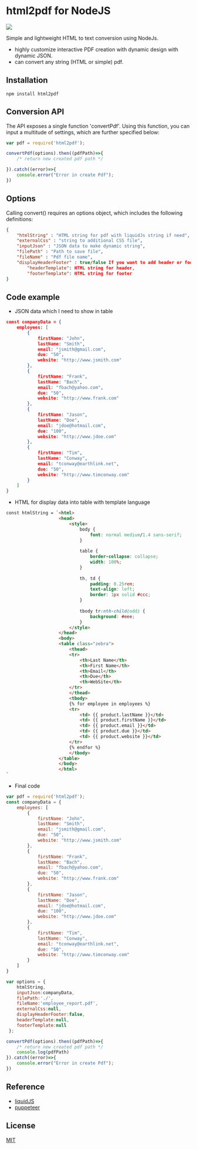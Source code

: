 # html2pdf for NodeJS
<a href="https://travis-ci.org/bauhausjs/phantom-html2pdf"><img src="https://travis-ci.org/bauhausjs/phantom-html2pdf.svg"/></a>

Simple and lightweight HTML to text conversion using NodeJs.
- highly customize  interactive PDF creation with dynamic design with dynamic JSON. 
- can convert any string (HTML or simple) pdf.

## Installation

````
npm install html2pdf
````

## Conversion API
The API exposes a single function 'convertPdf'. Using this function, you can input a multitude of settings, which are further specified below:
```` javascript
var pdf = require('html2pdf');

convertPdf(options).then((pdfPath)=>{
	/* return new created pdf path */

}).catch((error)=>{
    console.error("Error in create Pdf");
})
````


## Options

Calling convert() requires an options object, which includes the following definitions:

```` json
{
	"htmlString" : "HTML string for pdf with liquidJs string if need",
	"externalCss" : "string to additional CSS file",
	"inputJson" : "JSON data to make dynamic string",
	"filePath" : "Path to save file",
	"fileName" : "Pdf file name",
	"displayHeaderFooter" : true/false If you want to add header or footer in pdf,
        "headerTemplate": HTML string for header,
        "footerTemplate": HTML string for footer
}
````


## Code example
- JSON data which I need to show in table
```JSON
const companyData = {
    employees: [
        {
            firstName: "John",
            lastName: "Smith",
            email: "jsmith@gmail.com",
            due: "50",
            website: "http://www.jsmith.com"
        },
        {
            firstName: "Frank",
            lastName: "Bach",
            email: "fbach@yahoo.com",
            due: "50",
            website: "http://www.frank.com"
        },
        {
            firstName: "Jason",
            lastName: "Doe",
            email: "jdoe@hotmail.com",
            due: "100",
            website: "http://www.jdoe.com"
        },
        {
            firstName: "Tim",
            lastName: "Conway",
            email: "tconway@earthlink.net",
            due: "50",
            website: "http://www.timconway.com"
        }
    ]
}
```
- HTML for display data into table with template language
```html
const htmlString = `<html>
                    <head>
                        <style>
                            body {
                                font: normal medium/1.4 sans-serif;
                            }
                    
                            table {
                                border-collapse: collapse;
                                width: 100%;
                            }
                    
                            th, td {
                                padding: 0.25rem;
                                text-align: left;
                                border: 1px solid #ccc;
                            }
                    
                            tbody tr:nth-child(odd) {
                                background: #eee;
                            }
                        </style>
                    </head>
                    <body>
                    <table class="zebra">
                        <thead>
                        <tr>
                            <th>Last Name</th>
                            <th>First Name</th>
                            <th>Email</th>
                            <th>Due</th>
                            <th>WebSite</th>
                        </tr>
                        </thead>
                        <tbody>
                        {% for employee in employees %}
                        <tr>
                            <td> {{ product.lastName }}</td>
                            <td> {{ product.firstName }}</td>
                            <td> {{ product.email }}</td>
                            <td> {{ product.due }}</td>
                            <td> {{ product.website }}</td>
                        </tr>
                        {% endfor %}
                        </tbody>
                    </table>
                    </body>
                    </html>
`
```
- Final code
```javascript
var pdf = require('html2pdf');
const companyData = {
    employees: [
        {
            firstName: "John",
            lastName: "Smith",
            email: "jsmith@gmail.com",
            due: "50",
            website: "http://www.jsmith.com"
        },
        {
            firstName: "Frank",
            lastName: "Bach",
            email: "fbach@yahoo.com",
            due: "50",
            website: "http://www.frank.com"
        },
        {
            firstName: "Jason",
            lastName: "Doe",
            email: "jdoe@hotmail.com",
            due: "100",
            website: "http://www.jdoe.com"
        },
        {
            firstName: "Tim",
            lastName: "Conway",
            email: "tconway@earthlink.net",
            due: "50",
            website: "http://www.timconway.com"
        }
    ]
}

var options = { 
    htmlString,
    inputJson:companyData,
    filePath:'./',
    fileName:'employee_report.pdf',
    externalCss:null,
    displayHeaderFooter:false,
    headerTemplate:null,
    footerTemplate:null
 };

convertPdf(options).then((pdfPath)=>{
	/* return new created pdf path */
    console.log(pdfPath)
}).catch((error)=>{
    console.error("Error in create Pdf");
})
```

## Reference
- [liquidJS](https://shopify.github.io/liquid/tags/iteration/)
- [puppeteer](https://github.com/puppeteer/puppeteer)


## License

[MIT](LICENSE)

